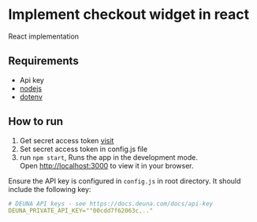 #  Implement checkout widget in react

React implementation

## Requirements

- Api key
- [nodejs](https://nodejs.org/en/)
- [dotenv](https://www.npmjs.com/package/dotenv)

## How to run

1. Get secret access token [visit](https://docs.deuna.com/docs/api-key)
2. Set secret access token in config.js file 
3. run `npm start`, Runs the app in the development mode.\
Open [http://localhost:3000](http://localhost:3000) to view it in your browser.

Ensure the API key is configured in `config.js` in root directory. It should include the following key:

```yaml
# DEUNA API keys - see https://docs.deuna.com/docs/api-key
DEUNA_PRIVATE_API_KEY=""00cdd7f62063c..."
```
